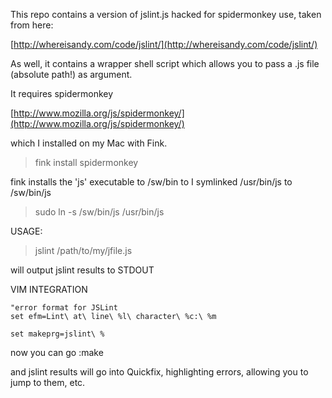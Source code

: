 
This repo contains a version of jslint.js hacked for spidermonkey use, taken from here:

[http://whereisandy.com/code/jslint/](http://whereisandy.com/code/jslint/)

As well, it contains a wrapper shell script which allows you to pass a .js file (absolute path!) as argument.

It requires spidermonkey

[http://www.mozilla.org/js/spidermonkey/](http://www.mozilla.org/js/spidermonkey/)

which I installed on my Mac with Fink.

> fink install spidermonkey

fink installs the 'js' executable to /sw/bin to I symlinked /usr/bin/js to /sw/bin/js

> sudo ln -s /sw/bin/js /usr/bin/js

USAGE:

> jslint /path/to/my/jfile.js

will output jslint results to STDOUT

VIM INTEGRATION

	"error format for JSLint
	set efm=Lint\ at\ line\ %l\ character\ %c:\ %m

	set makeprg=jslint\ %

now you can go 
	:make

and jslint results will go into Quickfix, highlighting errors, allowing you to jump to them, etc.


